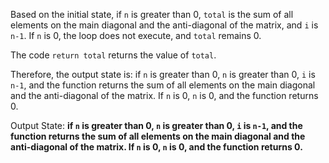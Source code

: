 Based on the initial state, if `n` is greater than 0, `total` is the sum of all elements on the main diagonal and the anti-diagonal of the matrix, and `i` is `n-1`. If `n` is 0, the loop does not execute, and `total` remains 0.

The code `return total` returns the value of `total`. 

Therefore, the output state is: if `n` is greater than 0, `n` is greater than 0, `i` is `n-1`, and the function returns the sum of all elements on the main diagonal and the anti-diagonal of the matrix. If `n` is 0, `n` is 0, and the function returns 0.

Output State: **if `n` is greater than 0, `n` is greater than 0, `i` is `n-1`, and the function returns the sum of all elements on the main diagonal and the anti-diagonal of the matrix. If `n` is 0, `n` is 0, and the function returns 0.**